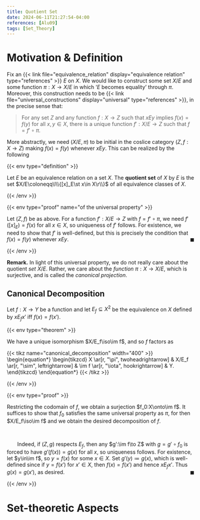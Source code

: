 ```yaml
---
title: Quotient Set
date: 2024-06-11T21:27:54-04:00
references: [Alu09]
tags: [Set_Theory]
---
```


# Motivation & Definition

Fix an {{< link file="equivalence_relation" display="equivalence relation" type="references" >}} $E$ on $X$. We would like to construct some set $X/E$ and some function $\pi:X\to X/E$ in which ‘$E$ becomes equality’ through $\pi$. Moreover, this construction needs to be {{< link file="universal_constructions" display="universal" type="references" >}}, in the precise sense that:

>For any set $Z$ and any function $f:X\to Z$ such that $xEy$ implies $f(x)=f(y)$ for all $x,y\in X$, there is a unique function $f':X/E\to Z$ such that $f=f'\circ\pi$.

More abstractly, we need $(X/E,\pi)$ to be initial in the coslice category $(Z,f:X\to Z)$ making $f(x)=f(y)$ whenever $xEy$. This can be realized by the following

{{< env type="definition" >}}

Let $E$ be an equivalence relation on a set $X$. The **quotient set** of $X$ by $E$ is the set $X/E\coloneqq\l\\{[x]_E\st x\in X\r\\}$ of all equivalence classes of $X$.

{{< /env >}}

{{< env type="proof" name="of the universal property" >}}

Let $(Z,f)$ be as above. For a function $f':X/E\to Z$ with $f=f'\circ\pi$, we need $f'([x]_E)=f(x)$ for all $x\in X$, so uniqueness of $f'$ follows. For existence, we need to show that $f'$ is well-defined, but this is precisely the condition that $f(x)=f(y)$ whenever $xEy$.<span style="float:right;">$\blacksquare$</span>

{{< /env >}}

<div class="space"></div>

**Remark.** In light of this universal property, we do not really care about the quotient *set* $X/E$. Rather, we care about the *function* $\pi:X\to X/E$, which is surjective, and is called the *canonical projection*.

<div class="space"></div>

## Canonical Decomposition

Let $f:X\to Y$ be a function and let $E_f\subseteq X^2$ be the equivalence on $X$ defined by $xE_fx'$ iff $f(x)=f(x')$.

{{< env type="theorem" >}}

We have a unique isomorphism $X/E_f\iso\im f$, and so $f$ factors as

{{< tikz name="canonical_decomposition" width="400" >}}
\begin{equation*}
    \begin{tikzcd}
        X \ar[r, "\pi", twoheadrightarrow] & X/E_f \ar[r, "\sim", leftrightarrow] & \im f \ar[r, "\iota", hookrightarrow] & Y.
    \end{tikzcd}
\end{equation*}
{{< /tikz >}}

{{< /env >}}

{{< env type="proof" >}}

Restricting the codomain of $f$, we obtain a surjection $f_0:X\onto\im f$. It suffices to show that $f_0$ satisfies the same universal property as $\pi$, for then $X/E_f\iso\im f$ and we obtain the desired decomposition of $f$.

<br>

&emsp;&emsp;Indeed, if $(Z,g)$ respects $E_f$, then any $g':\im f\to Z$ with $g=g'\circ f_0$ is forced to have $g'(f(x))=g(x)$ for all $x$, so uniqueness follows. For existence, let $y\in\im f$, so $y=f(x)$ for some $x\in X$. Set $g'(y)\coloneqq g(x)$, which is well-defined since if $y=f(x')$ for $x'\in X$, then $f(x)=f(x')$ and hence $xE_fx'$. Thus $g(x)=g(x')$, as desired.<span style="float:right;">$\blacksquare$</span>

{{< /env >}}

# Set-theoretic Aspects
